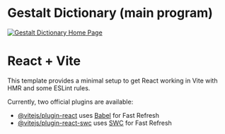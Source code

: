 # Gestalt Dictionary (main program)

[![Gestalt Dictionary Home Page](https://img.youtube.com/vi/6GRwzUzgecM/0.jpg)](https://www.youtube.com/watch?v=6GRwzUzgecM)

# React + Vite

This template provides a minimal setup to get React working in Vite with HMR and some ESLint rules.

Currently, two official plugins are available:

- [@vitejs/plugin-react](https://github.com/vitejs/vite-plugin-react/blob/main/packages/plugin-react/README.md) uses [Babel](https://babeljs.io/) for Fast Refresh
- [@vitejs/plugin-react-swc](https://github.com/vitejs/vite-plugin-react-swc) uses [SWC](https://swc.rs/) for Fast Refresh
